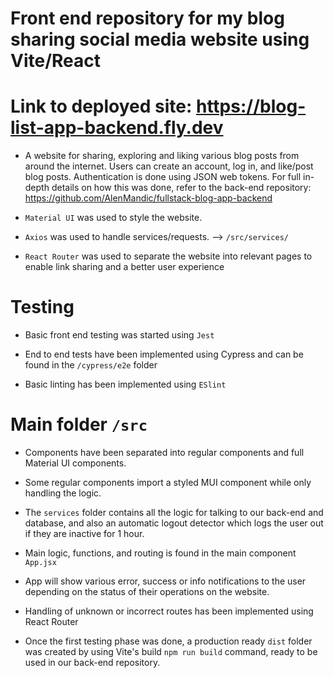 # Front end repository for my blog sharing social media website using Vite/React

# Link to deployed site: https://blog-list-app-backend.fly.dev

- A website for sharing, exploring and liking various blog posts from around the internet. Users can create an account, log in, and like/post blog posts. Authentication is done using JSON web tokens. For full in-depth details on how this was done, refer to the back-end repository: https://github.com/AlenMandic/fullstack-blog-app-backend

- `Material UI` was used to style the website.

- `Axios` was used to handle services/requests. --> `/src/services/`

- `React Router` was used to separate the website into relevant pages to enable link sharing and a better user experience

# Testing

- Basic front end testing was started using `Jest`

- End to end tests have been implemented using Cypress and can be found in the `/cypress/e2e` folder

- Basic linting has been implemented using `ESlint`

# Main folder `/src`

- Components have been separated into regular components and full Material UI components.
- Some regular components import a styled MUI component while only handling the logic.
- The `services` folder contains all the logic for talking to our back-end and database, and also an automatic logout detector which logs the user out if they are inactive for 1 hour.
- Main logic, functions, and routing is found in the main component `App.jsx`
- App will show various error, success or info notifications to the user depending on the status of their operations on the website.
- Handling of unknown or incorrect routes has been implemented using React Router

- Once the first testing phase was done, a production ready `dist` folder was created by using Vite's build  `npm run build` command, ready to be used in our back-end repository.
